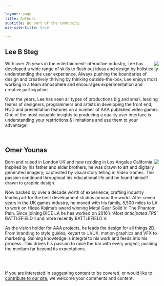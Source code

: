 ```yaml
---

layout: page
title: Authors
subtitle: Be part of the community
use-site-title: true

---
```


## Lee B Steg
<img style="float: right;" src="https://leesteg.github.io/privatebebomalaka/img/Lee_Bio.png">
With over 25 years in the entertainment-interactive industry, Lee has developed a wide range of skills to flush out ideas and design by holistically understanding the user experience. Always pushing the boundaries of design and creatively thriving by thinking outside-the-box, Lee enjoys most working in a team atmosphere and encourages experimentation and creative participation.

Over the years, Lee has seen all types of productions big and small, leading teams of designers, programmers and artists in developing the front end, HUD and presentation features on a number of AAA published video games. One of the most valuable insights to producing a quality user interface is understanding your restrictions & limitations and use them to your advantage!

<br>

## Omer Younas
<img style="float: right;" src="https://leesteg.github.io/privatebebomalaka/img/Omer_Bio.png">
Born and raised in London UK and now residing in Los Angeles California. Inspired by his father and elder brothers, he was drawn to art and digitally generated imagery; captivated by visual story telling in Video Games. This passion continued throughout his educational life and he found himself drawn to graphic design.

Now backed by over a decade worth of experience, crafting industry leading art for the best development studios around the world. After seven years in the UK games industry, he moved with his family, 5,500 miles to LA to work on Hideo Kojima’s award winning Metal Gear Solid V: The Phantom Pain. Since joining DICE LA he has worked on 2016’s _‘Most anticipated FPS’_ BATTLEFIELD 1 and more recently BATTLEFIELD V. 

As the vision holder for AAA projects, he leads the design for all things 2D. From branding to style guides, keyart to UI/UX, motion graphics and VFX to marketing. Gaining knowledge is integral to his work and feeds into his process. This drives his passion to raise the bar with every project; pushing the medium far beyond its expectations.

<br>
<br>

If you are interested in suggesting content to be covered, or would like to [contribute to our site](https://leesteg.github.io/privatebebomalaka/Community), we welcome your comments and content.
